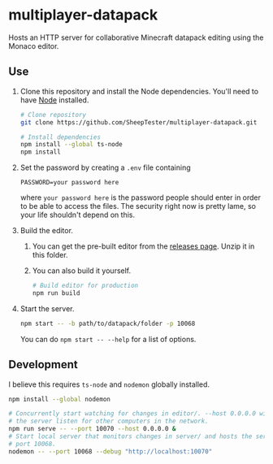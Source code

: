 # multiplayer-datapack

Hosts an HTTP server for collaborative Minecraft datapack editing using the
Monaco editor.

## Use

1. Clone this repository and install the Node dependencies. You'll need to have
[Node](https://nodejs.org/) installed.

    ```sh
    # Clone repository
    git clone https://github.com/SheepTester/multiplayer-datapack.git

    # Install dependencies
    npm install --global ts-node
    npm install
    ```

2. Set the password by creating a `.env` file containing

    ```
    PASSWORD=your password here
    ```

    where `your password here` is the password people should enter in order to be able to access the files. The security right now is pretty lame, so your life shouldn't depend on this.

3. Build the editor.

    1. You can get the pre-built editor from the [releases
    page](https://github.com/SheepTester/multiplayer-datapack/releases). Unzip it in this folder.

    2. You can also build it yourself.

        ```sh
        # Build editor for production
        npm run build
        ```

4. Start the server.

    ```sh
    npm start -- -b path/to/datapack/folder -p 10068
    ```

    You can do `npm start -- --help` for a list of options.

## Development

I believe this requires `ts-node` and `nodemon` globally installed.

```sh
npm install --global nodemon

# Concurrently start watching for changes in editor/. --host 0.0.0.0 will make
# the server listen for other computers in the network.
npm run serve -- --port 10070 --host 0.0.0.0 &
# Start local server that monitors changes in server/ and hosts the server on
# port 10068.
nodemon -- --port 10068 --debug "http://localhost:10070"
```
